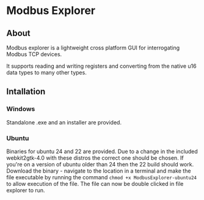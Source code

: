 # Modbus Explorer

## About

Modbus explorer is a lightweight cross platform GUI for interrogating Modbus TCP devices.

It supports reading and writing registers and converting from the native u16 data types to many other types.

## Intallation

### Windows

Standalone .exe and an installer are provided.

### Ubuntu

Binaries for ubuntu 24 and 22 are provided. 
Due to a change in the included  webkit2gtk-4.0 with these distros the correct one should be chosen. 
If you're on a version of ubuntu older than 24 then the 22 build should work.
Download the binary - navigate to the location in a terminal and make the file executable by running the command 
`chmod +x ModbusExplorer-ubuntu24`
to allow execution of the file. 
The file can now be double clicked in file explorer to run.
